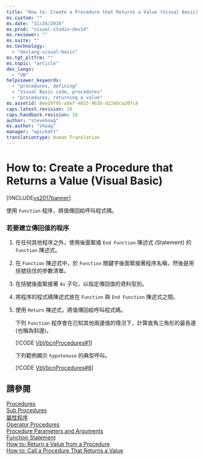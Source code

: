 ```yaml
---
title: "How to: Create a Procedure that Returns a Value (Visual Basic) | Microsoft Docs"
ms.custom: ""
ms.date: "11/24/2016"
ms.prod: "visual-studio-dev14"
ms.reviewer: ""
ms.suite: ""
ms.technology: 
  - "devlang-visual-basic"
ms.tgt_pltfrm: ""
ms.topic: "article"
dev_langs: 
  - "VB"
helpviewer_keywords: 
  - "procedures, defining"
  - "Visual Basic code, procedures"
  - "procedures, returning a value"
ms.assetid: 8ee19f95-a9ef-4033-963b-d224dca207c4
caps.latest.revision: 16
caps.handback.revision: 16
author: "stevehoag"
ms.author: "shoag"
manager: "wpickett"
translationtype: Human Translation
---
```

# How to: Create a Procedure that Returns a Value (Visual Basic)
[!INCLUDE[vs2017banner](../../../../csharp/includes/vs2017banner.md)]

使用 `Function` 程序，將值傳回給呼叫程式碼。  
  
### 若要建立傳回值的程序  
  
1.  在任何其他程序之外，使用後面緊接 `End Function` 陳述式 \(Statement\) 的 `Function` 陳述式。  
  
2.  在 `Function` 陳述式中，於 `Function` 關鍵字後面緊接著程序名稱，然後是用括號括住的參數清單。  
  
3.  在括號後面緊接著 `As` 子句，以指定傳回值的資料型別。  
  
4.  將程序的程式碼陳述式放在 `Function` 與 `End Function` 陳述式之間。  
  
5.  使用 `Return` 陳述式，將值傳回給呼叫程式碼。  
  
     下列 `Function` 程序會在已知其他兩邊值的情況下，計算直角三角形的最長邊 \(也稱為斜邊\)。  
  
     [!CODE [VbVbcnProcedures#1](../CodeSnippet/VS_Snippets_VBCSharp/VbVbcnProcedures#1)]  
  
     下列範例顯示  `hypotenuse` 的典型呼叫。  
  
     [!CODE [VbVbcnProcedures#6](../CodeSnippet/VS_Snippets_VBCSharp/VbVbcnProcedures#6)]  
  
## 請參閱  
 [Procedures](../../../../visual-basic/programming-guide/language-features/procedures/index.md)   
 [Sub Procedures](../../../../visual-basic/programming-guide/language-features/procedures/sub-procedures.md)   
 [屬性程序](../../../../visual-basic/programming-guide/language-features/procedures/property-procedures.md)   
 [Operator Procedures](../../../../visual-basic/programming-guide/language-features/procedures/operator-procedures.md)   
 [Procedure Parameters and Arguments](../../../../visual-basic/programming-guide/language-features/procedures/procedure-parameters-and-arguments.md)   
 [Function Statement](../../../../visual-basic/language-reference/statements/function-statement.md)   
 [How to: Return a Value from a Procedure](../../../../visual-basic/programming-guide/language-features/procedures/how-to-return-a-value-from-a-procedure.md)   
 [How to: Call a Procedure That Returns a Value](../../../../visual-basic/programming-guide/language-features/procedures/how-to-call-a-procedure-that-returns-a-value.md)